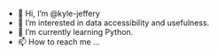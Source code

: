 - 👋 Hi, I’m @kyle-jeffery
- 👀 I’m interested in data accessibility and usefulness.
- 🌱 I’m currently learning Python.
- 📫 How to reach me ...

<!---
kyle-jeffery/kyle-jeffery is a ✨ special ✨ repository because its `README.md` (this file) appears on your GitHub profile.
You can click the Preview link to take a look at your changes.
--->
